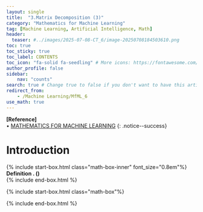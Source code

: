 ```yaml
---
layout: single
title:  "3.Matrix Decomposition (3)"
category: "Mathematics for Machine Learning"
tag: [Machine Learning, Artificial Intelligence, Math]
header:
  teaser: #../images/2025-07-08-CT_6/image-20250708184503610.png
toc: true
toc_sticky: true
toc_label: CONTENTS
toc_icon: "fa-solid fa-seedling" # More icons: https://fontawesome.com/v6/search?ic=free
author_profile: false
sidebar:
    nav: "counts"
search: true # Change true to false if you don't want to have this article be searched 
redirect_from:
    - /Machine Learning/MfML_6
use_math: true
---
```


**[Reference]** <br>
$\bullet$ [MATHEMATICS FOR MACHINE LEARNING](https://mml-book.github.io/)
{: .notice--success}

# Introduction 




<div class="indented-paragraph" markdown="1">

</div>

{% include start-box.html class="math-box-inner" font_size="0.8em"%}
**Definition . ()**<br>
{% include end-box.html %}


{% include start-box.html class="math-box"%}

{% include end-box.html %}